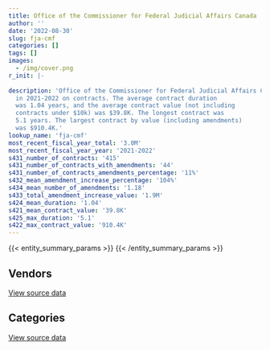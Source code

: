 ```yaml
---
title: Office of the Commissioner for Federal Judicial Affairs Canada
author: ''
date: '2022-08-30'
slug: fja-cmf
categories: []
tags: []
images:
  - /img/cover.png
r_init: |-
  
description: 'Office of the Commissioner for Federal Judicial Affairs Canada spent an estimated $3.0M
  in 2021-2022 on contracts. The average contract duration
  was 1.04 years, and the average contract value (not including
  contracts under $10k) was $39.8K. The longest contract was
  5.1 years. The largest contract by value (including amendments)
  was $910.4K.'
lookup_name: 'fja-cmf'
most_recent_fiscal_year_total: '3.0M'
most_recent_fiscal_year_year: '2021-2022'
s431_number_of_contracts: '415'
s431_number_of_contracts_with_amendments: '44'
s431_number_of_contracts_amendments_percentage: '11%'
s432_mean_amendment_increase_percentage: '104%'
s434_mean_number_of_amendments: '1.18'
s433_total_amendment_increase_value: '1.9M'
s424_mean_duration: '1.04'
s421_mean_contract_value: '39.8K'
s425_max_duration: '5.1'
s422_max_contract_value: '910.4K'
---
```


<script src="/rmarkdown-libs/htmlwidgets/htmlwidgets.js"></script>
<link href="/rmarkdown-libs/datatables-css/datatables-crosstalk.css" rel="stylesheet" />
<script src="/rmarkdown-libs/datatables-binding/datatables.js"></script>
<script src="/rmarkdown-libs/jquery/jquery-3.6.0.min.js"></script>
<link href="/rmarkdown-libs/dt-core-bootstrap/css/dataTables.bootstrap.min.css" rel="stylesheet" />
<link href="/rmarkdown-libs/dt-core-bootstrap/css/dataTables.bootstrap.extra.css" rel="stylesheet" />
<script src="/rmarkdown-libs/dt-core-bootstrap/js/jquery.dataTables.min.js"></script>
<script src="/rmarkdown-libs/dt-core-bootstrap/js/dataTables.bootstrap.min.js"></script>
<link href="/rmarkdown-libs/crosstalk/css/crosstalk.min.css" rel="stylesheet" />
<script src="/rmarkdown-libs/crosstalk/js/crosstalk.min.js"></script>
<script src="/rmarkdown-libs/htmlwidgets/htmlwidgets.js"></script>
<link href="/rmarkdown-libs/datatables-css/datatables-crosstalk.css" rel="stylesheet" />
<script src="/rmarkdown-libs/datatables-binding/datatables.js"></script>
<script src="/rmarkdown-libs/jquery/jquery-3.6.0.min.js"></script>
<link href="/rmarkdown-libs/dt-core-bootstrap/css/dataTables.bootstrap.min.css" rel="stylesheet" />
<link href="/rmarkdown-libs/dt-core-bootstrap/css/dataTables.bootstrap.extra.css" rel="stylesheet" />
<script src="/rmarkdown-libs/dt-core-bootstrap/js/jquery.dataTables.min.js"></script>
<script src="/rmarkdown-libs/dt-core-bootstrap/js/dataTables.bootstrap.min.js"></script>
<link href="/rmarkdown-libs/crosstalk/css/crosstalk.min.css" rel="stylesheet" />
<script src="/rmarkdown-libs/crosstalk/js/crosstalk.min.js"></script>

{{< entity_summary_params >}}
{{< /entity_summary_params >}}

## Vendors

<div id="htmlwidget-1" style="width:100%;height:auto;" class="datatables html-widget"></div>
<script type="application/json" data-for="htmlwidget-1">{"x":{"style":"bootstrap","filter":"none","vertical":false,"data":[["<a href=\"/vendors/adrm_technology_consulting/\">ADRM Technology Consulting<\/a>","<a href=\"/vendors/advanced_business_interiors/\">Advanced Business Interiors<\/a>","<a href=\"/vendors/amazon/\">Amazon<\/a>","<a href=\"/vendors/bell_canada/\">Bell Canada<\/a>","<a href=\"/vendors/canada_post/\">Canada Post<\/a>","<a href=\"/vendors/cdw_canada/\">CDW Canada<\/a>","<a href=\"/vendors/cision_canada/\">Cision Canada<\/a>","<a href=\"/vendors/ecole_de_langues_la_cite/\">Ecole De Langues La Cite<\/a>","<a href=\"/vendors/ernst_young/\">Ernst Young<\/a>","<a href=\"/vendors/excel_human_resources/\">Excel Human Resources<\/a>","<a href=\"/vendors/freebalance/\">FreeBalance<\/a>","<a href=\"/vendors/grand_toy/\">Grand Toy<\/a>","<a href=\"/vendors/info_tech_research_group/\">Info Tech Research Group<\/a>","<a href=\"/vendors/insa/\">Insa<\/a>","<a href=\"/vendors/itex/\">ITEX<\/a>","<a href=\"/vendors/leo_pisces_services_group/\">Leo Pisces Services Group<\/a>","<a href=\"/vendors/megalexis_communications/\">Megalexis Communications<\/a>","<a href=\"/vendors/mgis/\">MGIS<\/a>","<a href=\"/vendors/microsoft_canada/\">Microsoft Canada<\/a>","<a href=\"/vendors/nisha_techonologies/\">Nisha Techonologies<\/a>","<a href=\"/vendors/nova_networks/\">Nova Networks<\/a>","<a href=\"/vendors/opentext/\">OpenText<\/a>","<a href=\"/vendors/pitney_bowes/\">Pitney Bowes<\/a>","<a href=\"/vendors/promaxis/\">Promaxis<\/a>","<a href=\"/vendors/protak_consulting_group/\">Protak Consulting Group<\/a>","<a href=\"/vendors/quantum_management_services/\">Quantum Management Services<\/a>","<a href=\"/vendors/rhea/\">RHEA<\/a>","<a href=\"/vendors/ricoh/\">Ricoh<\/a>","<a href=\"/vendors/rogers/\">Rogers<\/a>","<a href=\"/vendors/samson_associes/\">Samson Associes<\/a>","<a href=\"/vendors/softchoice/\">Softchoice<\/a>","<a href=\"/vendors/softsim_technologies/\">Softsim Technologies<\/a>","<a href=\"/vendors/university_of_regina/\">University of Regina<\/a>","<a href=\"/vendors/zayo_canada/\">Zayo Canada<\/a>"],[null,null,null,58760,33900,null,10127.99,68699.05,23340,null,30299.82,45200,null,null,53296.89,41569.39,null,null,null,null,null,19364.34,14125,null,null,24905.2,24973,10413.74,42441.81,null,8027.5,null,null,9194.79],[null,38948.84,null,70051.57,25000,null,10403.34,80434.12,null,null,30896.81,25000,null,null,9010.23,50047.36,null,null,50586.73,123197.1,null,20361.09,4721.23,10292.86,null,null,null,10824.2,18984,null,13766.81,82487.04,null,12204],[null,22310.27,22600,71180.03,22600,18989.24,28.5,90868.92,null,null,null,22600,1396.56,null,5109.38,49910.62,null,null,79770.32,null,null,21647.82,null,24573.04,null,null,null,13682.16,2983.03,null,16617.94,25721.76,null,12204],[9269.94,null,33900,68920.03,22600,null,null,71051.3,null,15260.68,31352.16,22600,40534.28,50194,38613.49,49910.62,14690,33119.89,227710.85,null,49720,22745.6,null,null,24973,null,null,24147.63,3581.6,40000,15010.79,null,22195.21,1323.28]],"container":"<table class=\"table table-striped table-hover row-border order-column display\">\n  <thead>\n    <tr>\n      <th>Vendor<\/th>\n      <th>2018-2019<\/th>\n      <th>2019-2020<\/th>\n      <th>2020-2021<\/th>\n      <th>2021-2022<\/th>\n    <\/tr>\n  <\/thead>\n<\/table>","options":{"order":[[4,"desc"]],"pageLength":10,"autoWidth":true,"columnDefs":[{"targets":1,"render":"function(data, type, row, meta) {\n    return type !== 'display' ? data : DTWidget.formatCurrency(data, \"$\", 2, 3, \",\", \".\", true, null);\n  }"},{"targets":2,"render":"function(data, type, row, meta) {\n    return type !== 'display' ? data : DTWidget.formatCurrency(data, \"$\", 2, 3, \",\", \".\", true, null);\n  }"},{"targets":3,"render":"function(data, type, row, meta) {\n    return type !== 'display' ? data : DTWidget.formatCurrency(data, \"$\", 2, 3, \",\", \".\", true, null);\n  }"},{"targets":4,"render":"function(data, type, row, meta) {\n    return type !== 'display' ? data : DTWidget.formatCurrency(data, \"$\", 2, 3, \",\", \".\", true, null);\n  }"},{"width":"16%","targets":[1,2,3,4]},{"className":"dt-right","targets":[1,2,3,4]}],"orderClasses":false}},"evals":["options.columnDefs.0.render","options.columnDefs.1.render","options.columnDefs.2.render","options.columnDefs.3.render"],"jsHooks":[]}</script>
<p class="text-right">
<a href="https://github.com/GoC-Spending/contracts-data/tree/main/data/out/departments/fja-cmf/summary_by_fiscal_year_by_vendor.csv" class="source-data-link btn btn-link">View source data</a>
</p>

## Categories

<div id="htmlwidget-2" style="width:100%;height:auto;" class="datatables html-widget"></div>
<script type="application/json" data-for="htmlwidget-2">{"x":{"style":"bootstrap","filter":"none","vertical":false,"data":[["<a href=\"/categories/facilities_and_construction/\">Facilities and construction<\/a>","<a href=\"/categories/office_management/\">Office management<\/a>","<a href=\"/categories/professional_services/\">Professional services<\/a>","<a href=\"/categories/information_technology/\">Information technology<\/a>","<a href=\"/categories/industrial_products_and_services/\">Industrial products and services<\/a>","<a href=\"/categories/human_capital/\">Human capital<\/a>"],[12920.7,236374.59,370300.71,1163735.34,null,621849.84],[null,231325.93,427479.01,1581086.26,null,885731.66],[null,187265.67,320605.1,988785.19,null,921757.85],[null,138405.31,594385.09,1194182.12,80000,1021189.45]],"container":"<table class=\"table table-striped table-hover row-border order-column display\">\n  <thead>\n    <tr>\n      <th>Category<\/th>\n      <th>2018-2019<\/th>\n      <th>2019-2020<\/th>\n      <th>2020-2021<\/th>\n      <th>2021-2022<\/th>\n    <\/tr>\n  <\/thead>\n<\/table>","options":{"order":[[4,"desc"]],"dom":"t","pageLength":30,"autoWidth":true,"columnDefs":[{"targets":1,"render":"function(data, type, row, meta) {\n    return type !== 'display' ? data : DTWidget.formatCurrency(data, \"$\", 2, 3, \",\", \".\", true, null);\n  }"},{"targets":2,"render":"function(data, type, row, meta) {\n    return type !== 'display' ? data : DTWidget.formatCurrency(data, \"$\", 2, 3, \",\", \".\", true, null);\n  }"},{"targets":3,"render":"function(data, type, row, meta) {\n    return type !== 'display' ? data : DTWidget.formatCurrency(data, \"$\", 2, 3, \",\", \".\", true, null);\n  }"},{"targets":4,"render":"function(data, type, row, meta) {\n    return type !== 'display' ? data : DTWidget.formatCurrency(data, \"$\", 2, 3, \",\", \".\", true, null);\n  }"},{"width":"16%","targets":[1,2,3,4]},{"className":"dt-right","targets":[1,2,3,4]}],"orderClasses":false,"lengthMenu":[10,25,30,50,100]}},"evals":["options.columnDefs.0.render","options.columnDefs.1.render","options.columnDefs.2.render","options.columnDefs.3.render"],"jsHooks":[]}</script>
<p class="text-right">
<a href="https://github.com/GoC-Spending/contracts-data/tree/main/data/out/departments/fja-cmf/summary_by_fiscal_year_by_category.csv" class="source-data-link btn btn-link">View source data</a>
</p>
